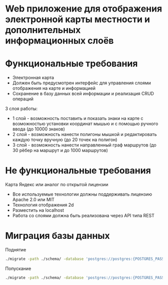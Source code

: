 # Web приложение для отображения электронной карты местности и дополнительных информационных слоёв

# Функциональные требования

- Электронная карта
- Должен быть предусмотрен интерфейс для управления слоями отображения на карте и информацией
- Сохранение в базу данных всей информации и реализация CRUD операций

3 слоя работы:
- 1 слой - возможность поставить и показать знаки на карте с возможностью установки координат мышью и с помощью ручного ввода (до 10000 знаков)
- 2 слой - возможность нанести полигоны мышкой и редактировать каждую точку вручную (до 20 точек на полигон)
- 3 слой - возможность нанести направленный граф маршрутов (до 30 рёбер на маршрут и до 1000 маршрутов)

# Не функциональные требования

Карта Яндекс или аналог по открытой лицензии
- Все используемые технологии должны поддерживать лицензию Apache 2.0 или MIT
- Технология отображения 2d
- Разместить на localhost
- Работа со слоями должна быть реализована через API типа REST

# Миграция базы данных

Поднятие
```sh
./migrate -path ./schema/ -database 'postgres://postgres:{POSTGRES_PASSWORD}@{POSTGRES_ADDRESS}/postgres?sslmode=disable' up
```

Попускание
```sh
./migrate -path ./schema/ -database 'postgres://postgres:{POSTGRES_PASSWORD}@{POSTGRES_ADDRESS}/postgres?sslmode=disable' down
```
